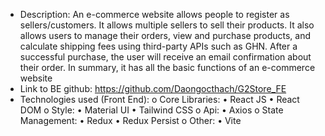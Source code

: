 -	Description: An e-commerce website allows people to register as sellers/customers. It allows multiple sellers to sell their products. It also allows users to manage their orders, view and purchase products, and calculate shipping fees using third-party APIs such as GHN. After a successful purchase, the user will receive an email confirmation about their order. In summary, it has all the basic functions of an e-commerce website
-	Link to BE github: https://github.com/Daongocthach/G2Store_FE
-	Technologies used (Front End):
o	Core Libraries:
    •	React JS
    •	React DOM
o	Style:
    •	Material UI
    •	Tailwind CSS
o	Api:
    •	Axios
o	State Management:
    •	Redux
    •	Redux Persist
o	Other:
    •	Vite
